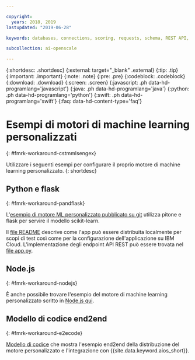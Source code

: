 ```yaml
---

copyright:
  years: 2018, 2019
lastupdated: "2019-06-28"

keywords: databases, connections, scoring, requests, schema, REST API, API

subcollection: ai-openscale

---
```


{:shortdesc: .shortdesc}
{:external: target="_blank" .external}
{:tip: .tip}
{:important: .important}
{:note: .note}
{:pre: .pre}
{:codeblock: .codeblock}
{:download: .download}
{:screen: .screen}
{:javascript: .ph data-hd-programlang='javascript'}
{:java: .ph data-hd-programlang='java'}
{:python: .ph data-hd-programlang='python'}
{:swift: .ph data-hd-programlang='swift'}
{:faq: data-hd-content-type='faq'}

# Esempi di motori di machine learning personalizzati
{: #fmrk-workaround-cstmmlsengex}

Utilizzare i seguenti esempi per configurare il proprio motore di machine learning personalizzato.
{: shortdesc}

## Python e flask
{: #fmrk-workaround-pandflask}

L'[esempio di motore ML personalizzato pubblicato su git](https://github.com/pmservice/ai-openscale-tutorials/tree/master/applications/custom-ml-engine-bluemix) utilizza pitone e flask per servire il modello scikit-learn.

Il [file README](https://github.com/pmservice/ai-openscale-tutorials/tree/master/applications/custom-ml-engine-bluemix) descrive come l'app può essere distribuita localmente per scopi di test così come per la configurazione dell'applicazione su IBM Cloud. L'implementazione degli endpoint API REST può essere trovata nel [file app.py](https://github.com/pmservice/ai-openscale-tutorials/blob/master/applications/custom-ml-engine-bluemix/app.py).

## Node.js
{: #fmrk-workaround-nodejs}

È anche possibile trovare l'esempio del motore di machine learning personalizzato scritto in [Node.js qui](https://github.com/pmservice/ai-openscale-tutorials/tree/master/applications/custom-ml-engine-nodejs).

## Modello di codice end2end
{: #fmrk-workaround-e2ecode}

[Modello di codice](https://developer.ibm.com/patterns/monitor-custom-machine-learning-engine-with-ai-openscale) che mostra l'esempio end2end della distribuzione del motore personalizzato e l'integrazione con {{site.data.keyword.aios_short}}.

